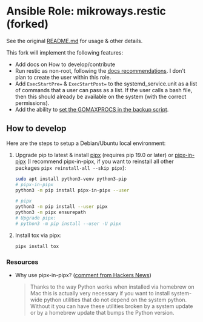 # Ansible Role: mikroways.restic (forked)

See the original [README.md](../README.md) for usage & other details.

This fork will implement the following features:

- Add docs on How to develop/contribute
- Run restic as non-root, following the [docs recommendations](https://restic.readthedocs.io/en/stable/080_examples.html#backing-up-your-system-without-running-restic-as-root).
   I don't plan to create the user within this role.
- Add `ExecStartPre=` & `ExecStartPost=` to the systemd_service.unit as a list of commands that a user can pass as a list. If the user calls a bash file, then this should already be available on the system (with the correct permissions).
- Add the ability to [set the GOMAXPROCS in the backup script](https://github.com/arillso/ansible.restic/issues/109).

## How to develop

Here are the steps to setup a Debian/Ubuntu local environment:

1. Upgrade pip to latest & install [pipx](https://pypi.org/project/pipx/) (requires pip 19.0 or later) or [pipx-in-pipx](https://github.com/mattsb42-meta/pipx-in-pipx) (I recommend pipx-in-pipx, if you want to reinstall all other packages `pipx reinstall-all --skip pipx`):

    ```bash
    sudo apt install python3-venv python3-pip
    # pipx-in-pipx
    python3 -m pip install pipx-in-pipx --user
    
    # pipx
    python3 -m pip install --user pipx
    python3 -m pipx ensurepath
    # Upgrade pipx:
    # python3 -m pip install --user -U pipx
    ```

1. Install tox via pipx:

    ```bash
    pipx install tox
    ```

### Resources

- Why use pipx-in-pipx? ([comment from Hackers News](https://news.ycombinator.com/item?id=28245482))

    > Thanks to the way Python works when installed via homebrew on Mac this is actually very necessary if you want to install system-wide python utilities that do not depend on the system python. Without it you can have these utilities broken by a system update or by a homebrew update that bumps the Python version.
